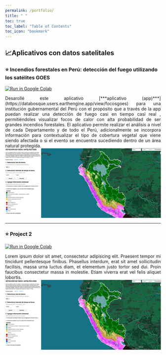 ```yaml
---
permalink: /portfolio/
title: " "
toc: true
toc_label: "Table of Contents"
toc_icon: "bookmark"
---
```

## 📈Aplicativos con datos satelitales

### ⭐️ Incendios forestales en Perú: detección del fuego utilizando los satélites GOES

[![Run in Google Colab](https://img.shields.io/badge/Google_earth_engine-Aplicativo_para_monitoreo_del_fuego-blue?logo=Google&logoColor=FDBA18)](https://databosque.users.earthengine.app/view/focosgoes)

<div style="text-align: justify">Desarollé este aplicativo [***aplicativo (app)***](https://databosque.users.earthengine.app/view/focosgoes) para una institución gubernamental del Perú con el propósito que a través de la app  puedan realizar una detección de fuego casi en tiempo casi real , permitiéndoles visualizar focos de calor con alta probabilidad de ser grandes incendios forestales. El aplicativo permite realizar el análisis a nivel de cada Departamento y de todo el Perú,  adicionalmente se incorpora información para contextualizar el tipo de cobertura vegetal que viene siendo afectada o si el evento se encuentra sucediendo dentro de un área natural protegida.</div>

<center><img src="https://raw.githubusercontent.com/CorinaDS/data-portfolio/refs/heads/main/docs/portfolio/app_goes.png"/></center>  

---
### ⭐️ Project 2

[![Run in Google Colab](https://img.shields.io/badge/Google_earth_engine-Aplicativo_para_monitoreo_del_fuego-blue?logo=Google&logoColor=FDBA18)](https://databosque.users.earthengine.app/view/focosgoes)

<div style="text-align: justify">Lorem ipsum dolor sit amet, consectetur adipiscing elit. Praesent tempor mi tincidunt pellentesque finibus. Phasellus interdum, erat sit amet sollicitudin facilisis, massa urna luctus diam, et elementum justo tortor sed dui. Proin faucibus consectetur massa in molestie. Etiam viverra erat vel felis aliquet lobortis.</div>

<center><img src="https://raw.githubusercontent.com/CorinaDS/data-portfolio/refs/heads/main/docs/portfolio/app_goes.png"/></center>   
